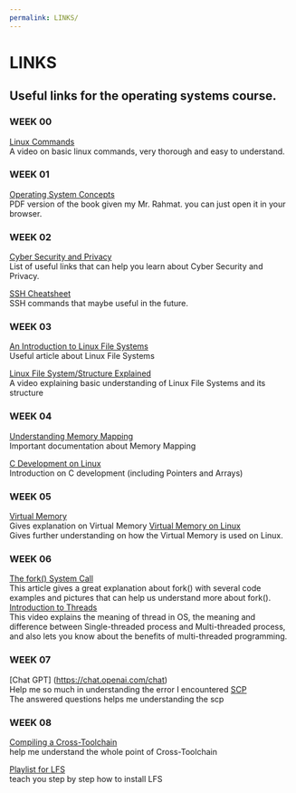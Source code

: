```yaml
---
permalink: LINKS/
---
```


# LINKS
## Useful links for the operating systems course.

### WEEK 00
[Linux Commands](https://www.youtube.com/watch?v=ZtqBQ68cfJc)<br>
A video on basic linux commands, very thorough and easy to understand.

### WEEK 01
[Operating System Concepts](https://os.ecci.ucr.ac.cr/slides/Abraham-Silberschatz-Operating-System-Concepts-10th-2018.pdf)<br>
PDF version of the book given my Mr. Rahmat. you can just open it in your browser.

### WEEK 02
[Cyber Security and Privacy](https://osp4diss.vlsm.org/osp-133.html)<br>
List of useful links that can help you learn about Cyber Security and Privacy.

[SSH Cheatsheet](https://quickref.me/ssh)<br>
SSH commands that maybe useful in the future.

### WEEK 03
[An Introduction to Linux File Systems](https://opensource.com/life/16/10/introduction-linux-filesystems)<br>
Useful article about Linux File Systems

[Linux File System/Structure Explained](https://www.youtube.com/watch?v=HbgzrKJvDRw)<br>
A video explaining basic understanding of Linux File Systems and its structure

### WEEK 04
[Understanding Memory Mapping](https://www.ibm.com/docs/en/aix/7.1?topic=memory-understanding-mapping)<br>
Important documentation about Memory Mapping

[C Development on Linux](https://linuxconfig.org/c-development-on-linux-pointers-and-arrays-vi)<br>
Introduction on C development (including Pointers and Arrays)

### WEEK 05
[Virtual Memory](https://www.techtarget.com/searchstorage/definition/virtual-memory)<br>
Gives explanation on Virtual Memory
[Virtual Memory on Linux](https://www.logicmonitor.com/blog/the-right-way-to-monitor-virtual-memory-on-linux)<br>
Gives further understanding on how the Virtual Memory is used on Linux.

### WEEK 06
[The fork() System Call](https://www.csl.mtu.edu/cs4411.ck/www/NOTES/process/fork/create.html)<br>
This article gives a great explanation about fork() with several code examples and pictures that can help us understand more about fork().
[Introduction to Threads](https://youtu.be/LOfGJcVnvAk)<br>
This video explains the meaning of thread in OS, the meaning and difference between Single-threaded process and Multi-threaded process, and also lets you know about the benefits of multi-threaded programming.

### WEEK 07

[Chat GPT] (https://chat.openai.com/chat)<br> Help me so much in understanding the error I encountered [SCP](https://askubuntu.com/questions/66492/scp-copy-over-ssh-doesnt-work-permission-denied-error-please)<br> The answered questions helps me understanding the scp

### WEEK 08
[Compiling a Cross-Toolchain](https://www.linuxfromscratch.org/lfs/view/11.3/chapter05/introduction.html)<br>
help me understand the whole point of Cross-Toolchain

[Playlist for LFS](https://www.youtube.com/watch?v=2YykwZHdvD8&list=PLyc5xVO2uDsB4gJ2dPySvs2eK_roFwKeb&index=1)<br>
teach you step by step how to install LFS

